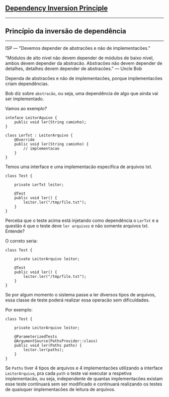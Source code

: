 ## [Dependency Inversion Principle](https://pt.wikipedia.org/wiki/Princ%C3%ADpio_da_invers%C3%A3o_de_depend%C3%AAncia)
________________________________________
## Princípio da inversão de dependência
________________________________________

ISP — "Devemos depender de abstracões e não de implementacões."

"Módulos de alto nível não devem depender de módulos de baixo nível, ambos 
devem depender da abstracão. Abstracões não devem depender de detalhes, 
detalhes devem depender de abstracões." — Uncle Bob

Dependa de abstracões e não de implementacões, porque implementacões criam dependências.

Bob diz sobre `abstracão`, ou seja, uma dependência de algo que ainda vai ser implementado.

Vamos ao exemplo? 

```
inteface LeitorAquivo {
    public void ler(String caminho);
}

class LerTxt : LeitorArquivo {
    @Override
    public void ler(String caminho) {
        // implementacao
    }
}
```

Temos uma interface e uma implementacão específica de arquivos txt.

```
class Test {

    private LerTxt leitor;
    
    @Test
    public void ler() {
        leitor.ler("/tmp/file.txt");
    }
}
```

Perceba que o teste acima está injetando como dependência o `LerTxt` 
e a questão é que o teste deve `ler arquivos` e não somente arquivos txt. Entende?

O correto seria:

```
class Test {

    private LeitorArquivo leitor;
    
    @Test
    public void ler() {
        leitor.ler("/tmp/file.txt");
    }
}
```

Se por algum momento o sistema passe a ler diversos tipos de arquivos, 
essa classe de teste poderá realizar essa operacão sem dificuldades.

Por exemplo:
```
class Test {

    private LeitorArquivo leitor;
    
    @ParameterizedTests
    @ArgumentSource(PathsProvider::class)
    public void ler(Paths paths) {
        leitor.ler(paths);
    }
}
```

Se `Paths` tiver 4 tipos de arquivos e 4 implementacões utilizando a interface `LeitorArquivo`, pra cada
`path` o teste vai executar a respetiva implementacão, ou seja, independente de quantas implementacões existam
esse teste continuará sem ser modificado e continuará realizando os testes de quaisquer implementacões de leitura de arquivos.